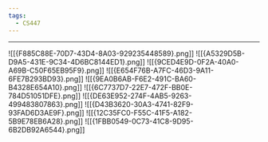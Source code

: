 ```yaml
---
tags:
  - CS447
---
```

---
![[{F885C88E-70D7-43D4-8A03-929235448589}.png]]
![[{A5329D5B-D9A5-431E-9C34-4D6BC8144ED1}.png]]
![[{9CED4E9D-0F2A-40A0-A69B-C50F65EB95F9}.png]]
![[{E654F76B-A7FC-46D3-9A11-6FE7B293BD93}.png]]
![[{9EA0B6AB-F6E2-491C-BA60-B4328E654A10}.png]]
![[{6C7737D7-22E7-472F-BB0E-784D51051DFE}.png]]
![[{DE63E952-274F-4AB5-9263-499483807863}.png]]
![[{D43B3620-30A3-4741-82F9-93FAD6D3AE9F}.png]]
![[{12C35FC0-F55C-41F5-A182-5B9E78EB6A28}.png]]
![[{1FBB0549-0C73-41C8-9D95-6B2DB92A6544}.png]]
